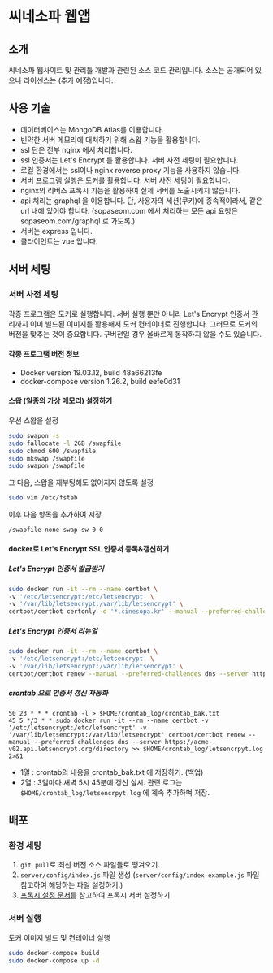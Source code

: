 # 씨네소파 웹앱

## 소개

씨네소파 웹사이트 및 관리툴 개발과 관련된 소스 코드 관리입니다. 소스는 공개되어 있으나 라이센스는 (추가 예정)입니다.

## 사용 기술

- 데이터베이스는 MongoDB Atlas를 이용합니다.
- 빈약한 서버 메모리에 대처하기 위해 스왑 기능을 활용합니다.
- ssl 단은 전부 nginx 에서 처리합니다.
- ssl 인증서는 Let's Encrypt 를 활용합니다. 서버 사전 세팅이 필요합니다.
- 로컬 환경에서는 ssl이나 nginx reverse proxy 기능을 사용하지 않습니다.
- 서버 프로그램 실행은 도커를 활용합니다. 서버 사전 세팅이 필요합니다.
- nginx의 리버스 프록시 기능을 활용하여 실제 서버를 노출시키지 않습니다.
- api 처리는 graphql 을 이용합니다. 단, 사용자의 세션(쿠키)에 종속적이라서, 같은 url 내에 있어야 합니다. (sopaseom.com 에서 처리하는 모든 api 요청은 sopaseom.com/graphql 로 가도록.)
- 서버는 express 입니다.
- 클라이언트는 vue 입니다.

## 서버 세팅

### 서버 사전 세팅

각종 프로그램은 도커로 실행합니다. 서버 실행 뿐만 아니라 Let's Encrypt 인증서 관리까지 이미 빌드된 이미지를 활용해서 도커 컨테이너로 진행합니다. 그러므로 도커의 버전을 맞추는 것이 중요합니다. 구버전일 경우 올바르게 동작하지 않을 수도 있습니다.

#### 각종 프로그램 버전 정보

- Docker version 19.03.12, build 48a66213fe
- docker-compose version 1.26.2, build eefe0d31

#### 스왑 (일종의 가상 메모리) 설정하기

우선 스왑을 설정

```bash
sudo swapon -s
sudo fallocate -l 2GB /swapfile
sudo chmod 600 /swapfile
sudo mkswap /swapfile
sudo swapon /swapfile
```

그 다음, 스왑을 재부팅해도 없어지지 않도록 설정

```bash
sudo vim /etc/fstab
```

이후 다음 항목을 추가하여 저장

```swapfile
/swapfile none swap sw 0 0
```

#### docker로 Let's Encrypt SSL 인증서 등록&갱신하기

##### Let's Encrypt 인증서 발급받기

```bash
sudo docker run -it --rm --name certbot \
-v '/etc/letsencrypt:/etc/letsencrypt' \
-v '/var/lib/letsencrypt:/var/lib/letsencrypt' \
certbot/certbot certonly -d '*.cinesopa.kr' --manual --preferred-challenges dns --server https://acme-v02.api.letsencrypt.org/directory
```

##### Let's Encrypt 인증서 리뉴얼

```bash
sudo docker run -it --rm --name certbot \
-v '/etc/letsencrypt:/etc/letsencrypt' \
-v '/var/lib/letsencrypt:/var/lib/letsencrypt' \
certbot/certbot renew --manual --preferred-challenges dns --server https://acme-v02.api.letsencrypt.org/directory
```

##### crontab 으로 인증서 갱신 자동화

```crontab
50 23 * * * crontab -l > $HOME/crontab_log/crontab_bak.txt
45 5 */3 * * sudo docker run -it --rm --name certbot -v '/etc/letsencrypt:/etc/letsencrypt' -v '/var/lib/letsencrypt:/var/lib/letsencrypt' certbot/certbot renew --manual --preferred-challenges dns --server https://acme-v02.api.letsencrypt.org/directory >> $HOME/crontab_log/letsencrpyt.log 2>&1

```

- 1열 : crontab의 내용을 crontab_bak.txt 에 저장하기. (백업)
- 2열 : 3일마다 새벽 5시 45분에 갱신 실시. 관련 로그는 `$HOME/crontab_log/letsencrpyt.log` 에 계속 추가하며 저장.

## 배포

### 환경 세팅

1. `git pull`로 최신 버전 소스 파일들로 땡겨오기.
1. `server/config/index.js` 파일 생성 (`server/config/index-example.js` 파일 참고하여 해당하는 파일 설정하기.)
1. [프록시 설정 문서](proxy)를 참고하여 프록시 서버 설정하기.

### 서버 실행

도커 이미지 빌드 및 컨테이너 실행

```bash
sudo docker-compose build
sudo docker-compose up -d
```
